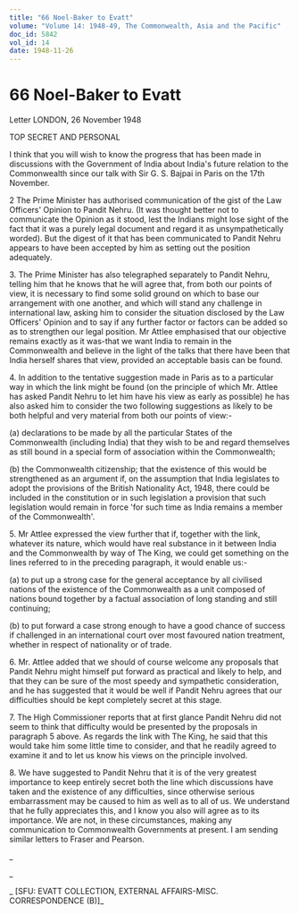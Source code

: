 ```yaml
---
title: "66 Noel-Baker to Evatt"
volume: "Volume 14: 1948-49, The Commonwealth, Asia and the Pacific"
doc_id: 5842
vol_id: 14
date: 1948-11-26
---
```


# 66 Noel-Baker to Evatt

Letter LONDON, 26 November 1948

TOP SECRET AND PERSONAL

I think that you will wish to know the progress that has been made in discussions with the Government of India about India's future relation to the Commonwealth since our talk with Sir G. S. Bajpai in Paris on the 17th November.

2 The Prime Minister has authorised communication of the gist of the Law Officers' Opinion to Pandit Nehru. (It was thought better not to communicate the Opinion as it stood, lest the Indians might lose sight of the fact that it was a purely legal document and regard it as unsympathetically worded). But the digest of it that has been communicated to Pandit Nehru appears to have been accepted by him as setting out the position adequately.

3\. The Prime Minister has also telegraphed separately to Pandit Nehru, telling him that he knows that he will agree that, from both our points of view, it is necessary to find some solid ground on which to base our arrangement with one another, and which will stand any challenge in international law, asking him to consider the situation disclosed by the Law Officers' Opinion and to say if any further factor or factors can be added so as to strengthen our legal position. Mr Attlee emphasised that our objective remains exactly as it was-that we want India to remain in the Commonwealth and believe in the light of the talks that there have been that India herself shares that view, provided an acceptable basis can be found.

4\. In addition to the tentative suggestion made in Paris as to a particular way in which the link might be found (on the principle of which Mr. Attlee has asked Pandit Nehru to let him have his view as early as possible) he has also asked him to consider the two following suggestions as likely to be both helpful and very material from both our points of view:-

(a) declarations to be made by all the particular States of the Commonwealth (including India) that they wish to be and regard themselves as still bound in a special form of association within the Commonwealth;

(b) the Commonwealth citizenship; that the existence of this would be strengthened as an argument if, on the assumption that India legislates to adopt the provisions of the British Nationality Act, 1948, there could be included in the constitution or in such legislation a provision that such legislation would remain in force 'for such time as India remains a member of the Commonwealth'.

5\. Mr Attlee expressed the view further that if, together with the link, whatever its nature, which would have real substance in it between India and the Commonwealth by way of The King, we could get something on the lines referred to in the preceding paragraph, it would enable us:-

(a) to put up a strong case for the general acceptance by all civilised nations of the existence of the Commonwealth as a unit composed of nations bound together by a factual association of long standing and still continuing;

(b) to put forward a case strong enough to have a good chance of success if challenged in an international court over most favoured nation treatment, whether in respect of nationality or of trade.

6\. Mr. Attlee added that we should of course welcome any proposals that Pandit Nehru might himself put forward as practical and likely to help, and that they can be sure of the most speedy and sympathetic consideration, and he has suggested that it would be well if Pandit Nehru agrees that our difficulties should be kept completely secret at this stage.

7\. The High Commissioner reports that at first glance Pandit Nehru did not seem to think that difficulty would be presented by the proposals in paragraph 5 above. As regards the link with The King, he said that this would take him some little time to consider, and that he readily agreed to examine it and to let us know his views on the principle involved.

8\. We have suggested to Pandit Nehru that it is of the very greatest importance to keep entirely secret both the line which discussions have taken and the existence of any difficulties, since otherwise serious embarrassment may be caused to him as well as to all of us. We understand that he fully appreciates this, and I know you also will agree as to its importance. We are not, in these circumstances, making any communication to Commonwealth Governments at present. I am sending similar letters to Fraser and Pearson.

_

_

_ [SFU: EVATT COLLECTION, EXTERNAL AFFAIRS-MISC. CORRESPONDENCE (B)]_
